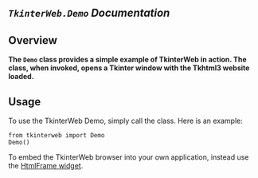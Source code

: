 ## *`TkinterWeb.Demo` Documentation*

## Overview
**The `Demo` class provides a simple example of TkinterWeb in action. The class, when invoked, opens a Tkinter window with the Tkhtml3 website loaded.**

## Usage
To use the TkinterWeb Demo, simply call the class. Here is an example:
```
from tkinterweb import Demo
Demo()
```

To embed the TkinterWeb browser into your own application, instead use the [HtmlFrame widget](HTMLFRAME.md).
